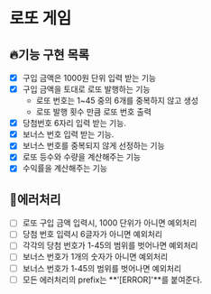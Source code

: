 # 로또 게임

## 🔥기능 구현 목록
  - [x] 구입 금액은 1000원 단위 입력 받는 기능
  - [x] 구입 금액을 토대로 로또 발행하는 기능
    - 로또 번호는 1~45 중의 6개를 중복하지 않고 생성
    - 로또 발행 횟수 만큼 로또 번호 출력
  - [x] 당첨번호 6자리 입력 받는 기능.
  - [x] 보너스 번호 입력 받는 기능.
  - [x] 보너스 번호를 중복되지 않게 선정하는 기능
  - [x] 로또 등수와 수량을 계산해주는 기능
  - [x] 수익률을 계산해주는 기능
  
## 🚫에러처리

  - [ ] 로또 구입 금액 입력시, 1000 단위가 아니면 예외처리
  - [ ] 당첨 번호 입력시 6글자가 아니면 예외처리
  - [ ] 각각의 당첨 번호가 1-45의 범위를 벗어나면 예외처리
  - [ ] 보너스 번호가 1개의 숫자가 아니면 예외처리
  - [ ] 보너스 번호가 1-45의 범위를 벗어나면 예외처리
  - [ ] 모든 에러처리의 prefix는 **'[ERROR]'**를 붙여준다.
